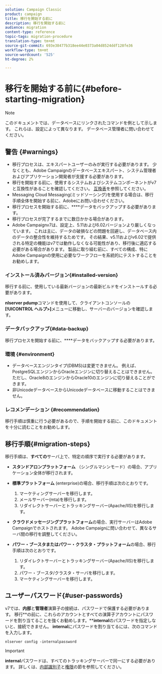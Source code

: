 ```yaml
---
solution: Campaign Classic
product: campaign
title: 移行を開始する前に
description: 移行を開始する前に
audience: migration
content-type: reference
topic-tags: migration-procedure
translation-type: tm+mt
source-git-commit: 693e38477b318ee44e0373a04d8524ddf128fe36
workflow-type: tm+mt
source-wordcount: '525'
ht-degree: 2%

---
```



# 移行を開始する前に{#before-starting-migration}

>[!NOTE]
>
>このドキュメントでは、データベースにリンクされたコマンドを例として示します。 これらは、設定によって異なります。 データベース管理者に問い合わせてください。

## 警告 {#warnings}

* 移行プロセスは、エキスパートユーザーのみが実行する必要があります。 少なくとも、Adobe Campaignのデータベースエキスパート、システム管理者およびアプリケーション開発者が支援する必要があります。
* 移行を開始する前に、使用するシステムおよびシステムコンポーネントがv7と互換性があることを確認してください。 [互換表](../../rn/using/compatibility-matrix.md)を参照してください。
* Messaging Cloud Messaging(ミッドソーシング)を使用する場合は、移行手順全体を開始する前に、Adobeにお問い合わせください。
* 移行プロセスを開始する前に、****&#x200B;データをバックアップする必要があります。
* 移行プロセスが完了するまでに数日かかる場合があります。
* Adobe Campaignv7は、設定上、5.11および6.02バージョンより厳しくなっています。 これは主に、データの破損などの問題を回避し、データベース内のデータの整合性を維持するためです。 その結果、v5.11およびv6.02で提供される特定の機能はv7では動作しなくなる可能性があり、移行後に適応する必要がある場合があります。 製品に取り組む前に、すべての構成、特にAdobe Campaignの使用に必要なワークフローを系統的にテストすることをお勧めします。

### インストール済みバージョン{#installed-version}

移行する前に、使用している最新バージョンの最新ビルドをインストールする必要があります。

**nlserver pdump**&#x200B;コマンドを使用して、クライアントコンソールの&#x200B;**[!UICONTROL ヘルプ>]**&#x200B;メニューに移動し、サーバーのバージョンを確認します。

### データバックアップ{#data-backup}

移行プロセスを開始する前に、****&#x200B;データをバックアップする必要があります。

### 環境 {#environment}

* データベースエンジンタイプ(DBMS)は変更できません。 例えば、PostgreSQLエンジンからOracleエンジンに切り替えることはできません。 ただし、Oracle8のエンジンからOracle10のエンジンに切り替えることができます。
* 非UnicodeデータベースからUnicodeデータベースに移動することはできません。

### レコメンデーション {#recommendation}

移行手順は慎重に行う必要があるので、手順を開始する前に、このドキュメントを十分に読むことをお勧めします。

## 移行手順{#migration-steps}

移行手順は、**すべての**&#x200B;サーバ上で、特定の順序で実行する必要があります。

* **スタンドアロンプラットフォーム** （シングルマシンモード）の場合、アプリケーション全体が移行されます。
* **標準プラットフォーム** (enterprise)の場合、移行手順は次のとおりです。

   1. マーケティングサーバーを移行します。
   1. メールサーバー(mta)を移行します。
   1. リダイレクトサーバーとトラッキングサーバー(Apache/IIS)を移行します。

* **クラウドメッセージングプラットフォーム**&#x200B;の場合、実行サーバーはAdobe Campaignでホストされます。 Adobe Campaignに問い合わせて、異なるサーバ間の移行を調整してください。
* **パワー・ブースタまたはパワー・クラスタ・プラットフォーム**&#x200B;の場合、移行手順は次のとおりです。

   1. リダイレクトサーバーとトラッキングサーバー(Apache/IIS)を移行します。
   1. パワー・ブースタ/クラスタ・サーバを移行します。
   1. マーケティングサーバーを移行します。

## ユーザーパスワード{#user-passwords}

v7では、**内部**&#x200B;と&#x200B;**管理者**&#x200B;演算子の接続は、パスワードで保護する必要があります。 移行&#x200B;**の前に、これらのアカウントとすべての演算子アカウントにパスワードを割り当てることを強くお勧めします。****internal**&#x200B;のパスワードを指定しないと、接続できません。 **internal**&#x200B;にパスワードを割り当てるには、次のコマンドを入力します。

```
nlserver config -internalpassword
```

>[!IMPORTANT]
>
>**internal**&#x200B;パスワードは、すべてのトラッキングサーバーで同一にする必要があります。 詳しくは、[内部識別子](../../installation/using/campaign-server-configuration.md#internal-identifier)と[権限](../../platform/using/access-management.md)の節を参照してください。

